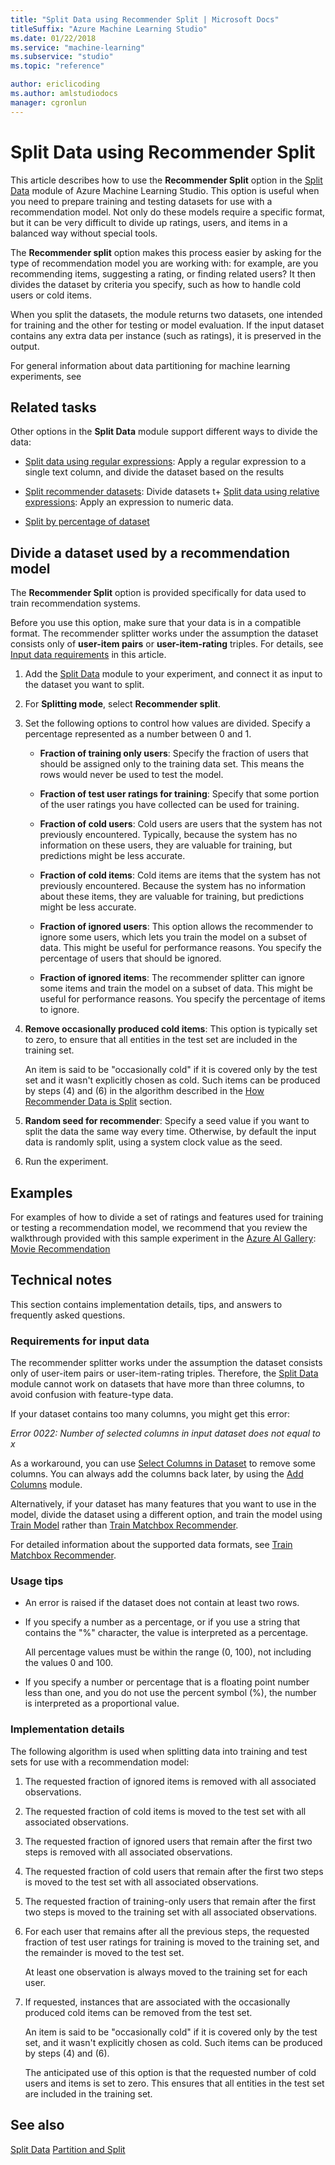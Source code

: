 ```yaml
---
title: "Split Data using Recommender Split | Microsoft Docs"
titleSuffix: "Azure Machine Learning Studio"
ms.date: 01/22/2018
ms.service: "machine-learning"
ms.subservice: "studio"
ms.topic: "reference"

author: ericlicoding
ms.author: amlstudiodocs
manager: cgronlun
---
```

# Split Data using Recommender Split

This article describes how to use the **Recommender Split** option in the [Split Data](split-data.md) module of Azure Machine Learning Studio. This option is useful when you need to prepare training and testing datasets for use with a recommendation model. Not only do these models require a specific format, but it can be very difficult to divide up ratings, users, and items in a balanced way without special tools.

The **Recommender split** option makes this process easier by asking for the type of recommendation model you are working with: for example, are you recommending items, suggesting a rating, or finding related users? It then divides the dataset by criteria you specify, such as how to handle cold users or cold items.

When you split the datasets, the module returns two datasets, one intended for training and the other for testing or model evaluation.  If the input dataset contains any extra data per instance (such as ratings), it is preserved in the output.

For general information about data partitioning for machine learning experiments, see 

## Related tasks

Other options in the **Split Data** module support different ways to divide the data:

+ [Split data using regular expressions](split-data-using-regular-expression.md): Apply a regular expression to  a single text column, and divide the dataset based on the results 

+ [Split recommender datasets](split-data-using-recommender-split.md): Divide datasets t+ [Split data using relative expressions](split-data-using-relative-expression.md): Apply an expression to numeric data. 

+ [Split by percentage of dataset](split-data-using-split-rows.md)

##  Divide a dataset used by a recommendation model

The **Recommender Split** option is provided specifically for data used to train recommendation systems. 

Before you use this option, make sure that your data is in a compatible format. The recommender splitter works under the assumption the dataset consists only of **user-item pairs** or **user-item-rating** triples. For details, see [Input data requirements](#bkmk_Data) in this article.

1. Add the [Split Data](split-data.md) module to your experiment, and connect it as input to the dataset you want to split.

2. For **Splitting mode**, select **Recommender split**.

3. Set the following options to control how values are divided. Specify a percentage represented as a number between 0 and 1.

    + **Fraction of training only users**: Specify the fraction of users that should be assigned only to the training data set. This means the rows would never be used to test the model.
  
    + **Fraction of test user ratings for training**: Specify that some portion of the user ratings you have collected can be used for training.  
  
    + **Fraction of cold users**: Cold users are users that the system has not previously encountered. Typically, because the system has no information on these users, they are valuable for training, but predictions might be less accurate.
  
    + **Fraction of cold items**: Cold items are items that the system has not previously encountered. Because the system has no information about these items, they are valuable for training, but predictions might be less accurate.
  
    + **Fraction of ignored users**: This option allows the recommender to ignore some users, which lets you train the model on a subset of data. This might be useful for performance reasons. You specify the percentage of users that should be ignored.
  
    + **Fraction of ignored items**: The recommender splitter can ignore some items and 
    train the model on a subset of data. This might be useful for performance reasons. You specify the percentage of items to ignore.  

9. **Remove occasionally produced cold items**: This option is typically set to zero, to ensure that all entities in the test set are included in the training set.

    An item is said to be "occasionally cold" if it is covered only by the test set and it wasn't explicitly chosen as cold. Such items can be produced by steps (4) and (6) in the algorithm described in the [How Recommender Data is Split](#algorithm) section.

10. **Random seed for recommender**: Specify a seed value if you want to split the data the same way every time. Otherwise, by default the input data is randomly split, using a system clock value as the seed.

11. Run the experiment.

##  Examples

For examples of how to divide a set of ratings and features used for training or testing a recommendation model, we recommend that you review the walkthrough provided with this sample experiment in the [Azure AI Gallery](https://gallery.cortanaintelligence.com/): [Movie Recommendation](https://gallery.cortanaintelligence.com/Experiment/3a02931f94114f47b4512dd9179b515e?share=1)  

##  Technical notes

This section contains implementation details, tips, and answers to frequently asked questions.

### <a name="bkmk_Data"></a> Requirements for input data

The recommender splitter works under the assumption the dataset consists only of user-item pairs or user-item-rating triples. Therefore, the [Split Data](split-data.md) module cannot work on datasets that have more than three columns, to avoid confusion with feature-type data. 

If your dataset contains too many columns, you might get this error:  

*Error 0022: Number of selected columns in input dataset does not equal to x*  

As a workaround, you can use [Select Columns in Dataset](select-columns-in-dataset.md) to remove some columns. You can always add the columns back later, by using the [Add Columns](add-columns.md) module. 

Alternatively, if your dataset has many features that you want to use in the model, divide the dataset using a different option, and train the model using [Train Model](train-model.md) rather than [Train Matchbox Recommender](train-matchbox-recommender.md). 

For detailed information about the supported data formats, see [Train Matchbox Recommender](train-matchbox-recommender.md). 

### Usage tips

-   An error is raised if the dataset does not contain at least two rows.    
  
-   If you specify a number as a percentage, or if you use a string that contains the "%" character, the value is interpreted as a percentage.
  
     All percentage values must be within the range (0, 100), not including the values 0 and 100.  
  
-   If you specify a number or percentage that is a floating point number less than one, and you do not use the percent symbol (%), the number is interpreted as a proportional value.

###  <a name="algorithm"></a> Implementation details 

The following algorithm is used when splitting data into training and test sets for use with a recommendation model:  

1.  The requested fraction of ignored items is removed with all associated observations.  
  
2.  The requested fraction of cold items is moved to the test set with all associated observations.  
  
3.  The requested fraction of ignored users that remain after the first two steps is removed with all associated observations.  
  
4.  The requested fraction of cold users that remain after the first two steps is moved to the test set with all associated observations.  
  
5.  The requested fraction of training-only users that remain after the first two steps is moved to the training set with all associated observations.  
  
6.  For each user that remains after all the previous steps, the requested fraction of test user ratings for training is moved to the training set, and the remainder is moved to the test set.  
  
     At least one observation is always moved to the training set for each user.  
  
7.  If requested, instances that are associated with the occasionally produced cold items can be removed from the test set.  
  
     An item is said to be "occasionally cold" if it is covered only by the test set, and it wasn't explicitly chosen as cold. Such items can be produced by steps (4) and (6).  
  
     The anticipated use of this option is that the requested number of cold users and items is set to zero. This ensures that all entities in the test set are included in the training set.  

## See also

[Split Data](split-data.md)
[Partition and Split](partition-and-sample.md)
